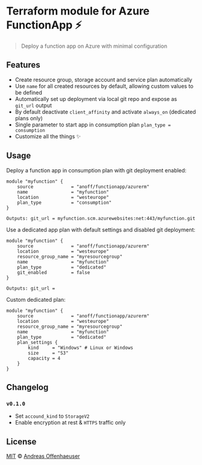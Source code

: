 # Terraform module for Azure FunctionApp ⚡️

> Deploy a function app on Azure with minimal configuration

## Features

- Create resource group, storage account and service plan automatically
- Use `name` for all created resources by default, allowing custom values to be defined
- Automatically set up deployment via local git repo and expose as `git_url` output
- By default deactivate `client_affinity` and activate `always_on` (dedicated plans only)
- Single parameter to start app in consumption plan `plan_type = consumption`
- Customize all the things ✨

## Usage

Deploy a function app in consumption plan with git deployment enabled:

```
module "myfunction" {
    source              = "anoff/functionapp/azurerm"
    name                = "myfunction"
    location            = "westeurope"
    plan_type           = "consumption"
}

Outputs: git_url = myfunction.scm.azurewebsites:net:443/myfunction.git
```

Use a dedicated app plan with default settings and disabled git deployment:

```
module "myfunction" {
    source              = "anoff/functionapp/azurerm"
    location            = "westeurope"
    resource_group_name = "myresourcegroup"
    name                = "myfunction"
    plan_type           = "dedicated"
    git_enabled         = false
}

Outputs: git_url =
```

Custom dedicated plan:

```
module "myfunction" {
    source              = "anoff/functionapp/azurerm"
    location            = "westeurope"
    resource_group_name = "myresourcegroup"
    name                = "myfunction"
    plan_type           = "dedicated"
    plan_settings {
        kind     = "Windows" # Linux or Windows
        size     = "S3"
        capacity = 4
    }
}
```

## Changelog

### `v0.1.0`

- Set `accound_kind` to `StorageV2`
- Enable encryption at rest & `HTTPS` traffic only

## License

[MIT](./LICENSE) © [Andreas Offenhaeuser](http://anoff.io)